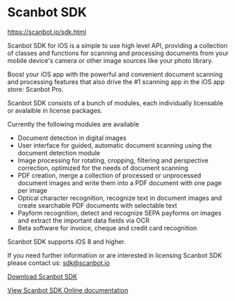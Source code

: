 # Scanbot SDK

https://scanbot.io/sdk.html

Scanbot SDK for iOS is a simple to use high level API, providing a collection of classes and functions 
for scanning and processing documents from your mobile device's camera or other image sources like your photo library.

Boost your iOS app with the powerful and convenient document scanning and processing features that also drive the #1
scanning app in the iOS app store: Scanbot Pro.

Scanbot SDK consists of a bunch of modules, each individually licensable or avalaible in license packages.

Currently the following modules are available
- Document detection in digital images
- User interface for guided, automatic document scanning using the document detection module
- Image processing for rotating, cropping, filtering and perspective correction, optimized for the needs of document 
scanning
- PDF creation, merge a collection of processed or unprocessed document images and write them into a PDF document with 
one page per image
- Optical character recognition, recognize text in document images and create searchable PDF documents with 
selectable text
- Payform recognition, detect and recognize SEPA payforms on images and extract the important data fields via OCR
- Beta software for invoice, cheque and credit card recognition

Scanbot SDK supports iOS 8 and higher.

If you need further information or are interested in licensing Scanbot SDK please contact us: sdk@scanbot.io

[Download Scanbot SDK](http://sdkdownload.scanbot.io.s3-website.eu-central-1.amazonaws.com/ios-sdk/scanbot-ios-sdk1.4.0.zip)

[View Scanbot SDK Online documentation](https://scanbotsdk.github.io/documentation/ios/)
